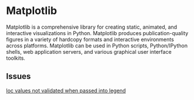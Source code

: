 # Matplotlib

Matplotlib is a comprehensive library for creating static, animated, and interactive visualizations in Python.
Matplotlib produces publication-quality figures in a variety of hardcopy formats and interactive environments across platforms. Matplotlib can be used in Python scripts, Python/IPython shells, web application servers, and various graphical user interface toolkits.

## Issues

[loc values not validated when passed into legend](https://github.com/matplotlib/matplotlib/issues/24605)
